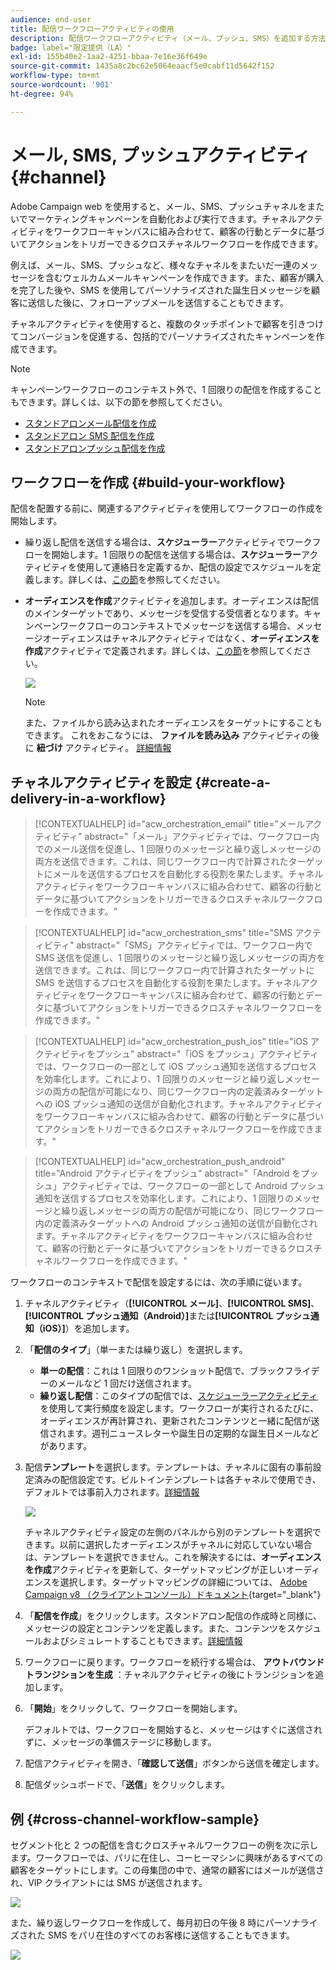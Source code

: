 ```yaml
---
audience: end-user
title: 配信ワークフローアクティビティの使用
description: 配信ワークフローアクティビティ（メール、プッシュ、SMS）を追加する方法を学ぶ
badge: label="限定提供（LA）"
exl-id: 155b40e2-1aa2-4251-bbaa-7e16e36f649e
source-git-commit: 1435a8c2bc62e5064eaacf5e0cabf11d5642f152
workflow-type: tm+mt
source-wordcount: '901'
ht-degree: 94%

---
```


# メール, SMS, プッシュアクティビティ {#channel}

Adobe Campaign web を使用すると、メール、SMS、プッシュチャネルをまたいでマーケティングキャンペーンを自動化および実行できます。チャネルアクティビティをワークフローキャンバスに組み合わせて、顧客の行動とデータに基づいてアクションをトリガーできるクロスチャネルワークフローを作成できます。

例えば、メール、SMS、プッシュなど、様々なチャネルをまたいだ一連のメッセージを含むウェルカムメールキャンペーンを作成できます。また、顧客が購入を完了した後や、SMS を使用してパーソナライズされた誕生日メッセージを顧客に送信した後に、フォローアップメールを送信することもできます。

チャネルアクティビティを使用すると、複数のタッチポイントで顧客を引きつけてコンバージョンを促進する、包括的でパーソナライズされたキャンペーンを作成できます。

>[!NOTE]
>
>キャンペーンワークフローのコンテキスト外で、1 回限りの配信を作成することもできます。詳しくは、以下の節を参照してください。
>* [スタンドアロンメール配信を作成](../../email/create-email.md)
>* [スタンドアロン SMS 配信を作成](../../sms/create-sms.md)
>* [スタンドアロンプッシュ配信を作成](../../push/create-push.md)

## ワークフローを作成 {#build-your-workflow}

配信を配置する前に、関連するアクティビティを使用してワークフローの作成を開始します。

* 繰り返し配信を送信する場合は、**スケジューラー**&#x200B;アクティビティでワークフローを開始します。1 回限りの配信を送信する場合は、**スケジューラー**&#x200B;アクティビティを使用して連絡日を定義するか、配信の設定でスケジュールを定義します。詳しくは、[この節](scheduler.md)を参照してください。

* **オーディエンスを作成**&#x200B;アクティビティを追加します。オーディエンスは配信のメインターゲットであり、メッセージを受信する受信者となります。キャンペーンワークフローのコンテキストでメッセージを送信する場合、メッセージオーディエンスはチャネルアクティビティではなく、**オーディエンスを作成**&#x200B;アクティビティで定義されます。詳しくは、[この節](build-audience.md)を参照してください。

  ![](../../msg/assets/add-delivery-in-wf.png)

  >[!NOTE]
  >
  >また、ファイルから読み込まれたオーディエンスをターゲットにすることもできます。 これをおこなうには、 **ファイルを読み込み** アクティビティの後に **紐づけ** アクティビティ。 [詳細情報](../../audience/about-recipients.md)

## チャネルアクティビティを設定 {#create-a-delivery-in-a-workflow}

>[!CONTEXTUALHELP]
>id="acw_orchestration_email"
>title="メールアクティビティ"
>abstract="「メール」アクティビティでは、ワークフロー内でのメール送信を促進し、1 回限りのメッセージと繰り返しメッセージの両方を送信できます。これは、同じワークフロー内で計算されたターゲットにメールを送信するプロセスを自動化する役割を果たします。チャネルアクティビティをワークフローキャンバスに組み合わせて、顧客の行動とデータに基づいてアクションをトリガーできるクロスチャネルワークフローを作成できます。"

>[!CONTEXTUALHELP]
>id="acw_orchestration_sms"
>title="SMS アクティビティ"
>abstract="「SMS」アクティビティでは、ワークフロー内で SMS 送信を促進し、1 回限りのメッセージと繰り返しメッセージの両方を送信できます。これは、同じワークフロー内で計算されたターゲットに SMS を送信するプロセスを自動化する役割を果たします。チャネルアクティビティをワークフローキャンバスに組み合わせて、顧客の行動とデータに基づいてアクションをトリガーできるクロスチャネルワークフローを作成できます。"

>[!CONTEXTUALHELP]
>id="acw_orchestration_push_ios"
>title="iOS アクティビティをプッシュ"
>abstract="「iOS をプッシュ」アクティビティでは、ワークフローの一部として iOS プッシュ通知を送信するプロセスを効率化します。これにより、1 回限りのメッセージと繰り返しメッセージの両方の配信が可能になり、同じワークフロー内の定義済みターゲットへの iOS プッシュ通知の送信が自動化されます。チャネルアクティビティをワークフローキャンバスに組み合わせて、顧客の行動とデータに基づいてアクションをトリガーできるクロスチャネルワークフローを作成できます。"

>[!CONTEXTUALHELP]
>id="acw_orchestration_push_android"
>title="Android アクティビティをプッシュ"
>abstract="「Android をプッシュ」アクティビティでは、ワークフローの一部として Android プッシュ通知を送信するプロセスを効率化します。これにより、1 回限りのメッセージと繰り返しメッセージの両方の配信が可能になり、同じワークフロー内の定義済みターゲットへの Android プッシュ通知の送信が自動化されます。チャネルアクティビティをワークフローキャンバスに組み合わせて、顧客の行動とデータに基づいてアクションをトリガーできるクロスチャネルワークフローを作成できます。"

ワークフローのコンテキストで配信を設定するには、次の手順に従います。

1. チャネルアクティビティ（**[!UICONTROL メール]**、**[!UICONTROL SMS]**、**[!UICONTROL プッシュ通知（Android）]**&#x200B;または&#x200B;**[!UICONTROL プッシュ通知（iOS）]**）を追加します。

1. 「**配信のタイプ**」（単一または繰り返し）を選択します。

   * **単一の配信**：これは 1 回限りのワンショット配信で、ブラックフライデーのメールなど 1 回だけ送信されます。
   * **繰り返し配信**：このタイプの配信では、[スケジューラーアクティビティ](scheduler.md)を使用して実行頻度を設定します。ワークフローが実行されるたびに、オーディエンスが再計算され、更新されたコンテンツと一緒に配信が送信されます。週刊ニュースレターや誕生日の定期的な誕生日メールなどがあります。

1. 配信&#x200B;**テンプレート**&#x200B;を選択します。テンプレートは、チャネルに固有の事前設定済みの配信設定です。ビルトインテンプレートは各チャネルで使用でき、デフォルトでは事前入力されます。[詳細情報](../../msg/delivery-template.md)

   ![](../assets/delivery-activity-in-wf.png)

   チャネルアクティビティ設定の左側のパネルから別のテンプレートを選択できます。以前に選択したオーディエンスがチャネルに対応していない場合は、テンプレートを選択できません。これを解決するには、**オーディエンスを作成**&#x200B;アクティビティを更新して、ターゲットマッピングが正しいオーディエンスを選択します。ターゲットマッピングの詳細については、 [Adobe Campaign v8 （クライアントコンソール）ドキュメント](https://experienceleague.adobe.com/docs/campaign/campaign-v8/audience/add-profiles/target-mappings.html?lang=ja){target="_blank"}

1. 「**配信を作成**」をクリックします。スタンドアロン配信の作成時と同様に、メッセージの設定とコンテンツを定義します。また、コンテンツをスケジュールおよびシミュレートすることもできます。[詳細情報](../../msg/gs-messages.md)

1. ワークフローに戻ります。ワークフローを続行する場合は、 **アウトバウンドトランジションを生成** ：チャネルアクティビティの後にトランジションを追加します。

1. 「**開始**」をクリックして、ワークフローを開始します。

   デフォルトでは、ワークフローを開始すると、メッセージはすぐに送信されずに、メッセージの準備ステージに移動します。

1. 配信アクティビティを開き、「**確認して送信**」ボタンから送信を確定します。

1. 配信ダッシュボードで、「**送信**」をクリックします。

## 例 {#cross-channel-workflow-sample}

セグメント化と 2 つの配信を含むクロスチャネルワークフローの例を次に示します。ワークフローでは、パリに在住し、コーヒーマシンに興味があるすべての顧客をターゲットにします。この母集団の中で、通常の顧客にはメールが送信され、VIP クライアントには SMS が送信されます。

![](../assets/workflow-channel-example.png)

<!--
description, which use case you can perform (common other activities that you can link before of after the activity)

how to add and configure the activity

example of a configured activity within a workflow
The Email delivery activity allows you to configure the sending an email in a workflow. 

-->

また、繰り返しワークフローを作成して、毎月初日の午後 8 時にパーソナライズされた SMS をパリ在住のすべてのお客様に送信することもできます。

![](../assets/workflow-channel-example2.png)

<!-- Scheduled emails available?

This can be a single send email and sent just once, or it can be a recurring email.
* Single send emails are standard emails, sent once.
* Recurring emails allow you to send the same email multiple times to different targets over a defined period. You can aggregate the deliveries per period in order to get reports that correspond to your needs.

When linked to a scheduler, you can define recurring emails.
Email recipients are defined upstream of the activity in the same workflow, via an Audience targeting activity.

-->


<!--The message preparation is triggered according to the workflow execution parameters. From the message dashboard, you can select whether to request or not a manual confirmation to send the message (required by default). You can start the workflow manually or place a scheduler activity in the workflow to automate execution.-->
